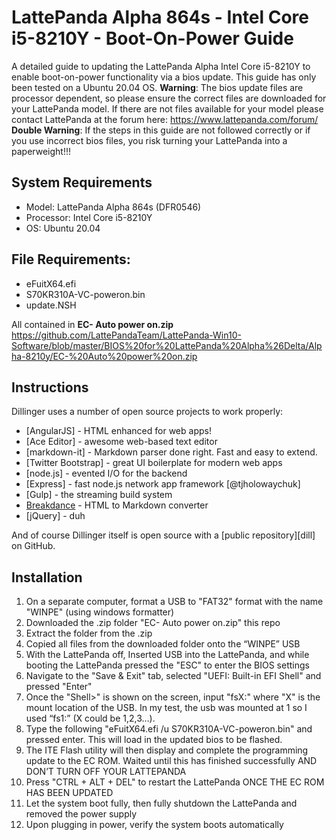 # LattePanda Alpha 864s - Intel Core i5-8210Y - Boot-On-Power Guide
A detailed guide to updating the LattePanda Alpha Intel Core i5-8210Y to enable boot-on-power functionality via a bios update. This guide has only been tested on a Ubuntu 20.04 OS.
**Warning**: The bios update files are processor dependent, so please ensure the correct files are downloaded for your LattePanda model. If there are not files available for your model please contact LattePanda at the forum here: https://www.lattepanda.com/forum/
**Double Warning**: If the steps in this guide are not followed correctly or if you use incorrect bios files, you risk turning your LattePanda into a paperweight!!!
## System Requirements 
- Model: LattePanda Alpha 864s (DFR0546)
- Processor: Intel Core i5-8210Y
- OS: Ubuntu 20.04

## File Requirements: 
- eFuitX64.efi
- S70KR310A-VC-poweron.bin
- update.NSH

All contained in **EC- Auto power on.zip** https://github.com/LattePandaTeam/LattePanda-Win10-Software/blob/master/BIOS%20for%20LattePanda%20Alpha%26Delta/Alpha-8210y/EC-%20Auto%20power%20on.zip 

## Instructions

Dillinger uses a number of open source projects to work properly:

- [AngularJS] - HTML enhanced for web apps!
- [Ace Editor] - awesome web-based text editor
- [markdown-it] - Markdown parser done right. Fast and easy to extend.
- [Twitter Bootstrap] - great UI boilerplate for modern web apps
- [node.js] - evented I/O for the backend
- [Express] - fast node.js network app framework [@tjholowaychuk]
- [Gulp] - the streaming build system
- [Breakdance](https://breakdance.github.io/breakdance/) - HTML
to Markdown converter
- [jQuery] - duh

And of course Dillinger itself is open source with a [public repository][dill]
 on GitHub.

## Installation
1. On a separate computer, format a USB to "FAT32" format with the name "WINPE" (using windows formatter)
2. Downloaded the .zip folder "EC- Auto power on.zip" this repo
3. Extract the folder from the .zip
4. Copied all files from the downloaded folder onto the “WINPE” USB
5. With the LattePanda off, Inserted USB into the LattePanda, and while booting the LattePanda pressed the "ESC" to enter the BIOS settings
6. Navigate to the "Save & Exit" tab, selected "UEFI: Built-in EFI Shell" and pressed "Enter"
7. Once the "Shell>" is shown on the screen, input "fsX:" where "X" is the mount location of the USB. In my test, the usb was mounted at 1 so I used “fs1:” (X could be 1,2,3…).
8. Type the following "eFuitX64.efi /u S70KR310A-VC-poweron.bin" and pressed enter. This will load in the updated bios to be flashed.
9. The ITE Flash utility will then display and complete the programming update to the EC ROM. Waited until this has finished successfully AND DON’T TURN OFF YOUR LATTEPANDA
10. Press "CTRL + ALT + DEL" to restart the LattePanda ONCE THE EC ROM HAS BEEN UPDATED
11. Let the system boot fully, then fully shutdown the LattePanda and removed the power supply
12. Upon plugging in power, verify the system boots automatically
